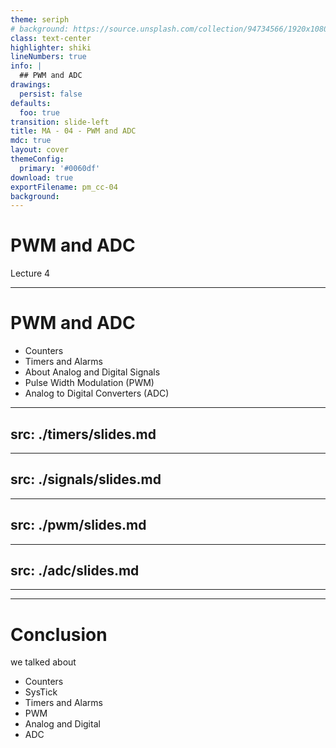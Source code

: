 ```yaml
---
theme: seriph
# background: https://source.unsplash.com/collection/94734566/1920x1080
class: text-center
highlighter: shiki
lineNumbers: true
info: |
  ## PWM and ADC
drawings:
  persist: false
defaults:
  foo: true
transition: slide-left
title: MA - 04 - PWM and ADC
mdc: true
layout: cover
themeConfig:
  primary: '#0060df'
download: true
exportFilename: pm_cc-04
background:
---
```


# PWM and ADC
Lecture 4

---

# PWM and ADC

- Counters
- Timers and Alarms
- About Analog and Digital Signals
- Pulse Width Modulation (PWM)
- Analog to Digital Converters (ADC)

<!-- Timers -->

---
src: ./timers/slides.md
---

<!-- Signals -->

---
src: ./signals/slides.md
---

<!-- PWM -->

---
src: ./pwm/slides.md
---

<!-- ADC -->

---
src: ./adc/slides.md
---

---
---
# Conclusion
we talked about

- Counters
- SysTick
- Timers and Alarms
- PWM
- Analog and Digital
- ADC
